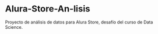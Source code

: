 # Alura-Store-An-lisis
Proyecto de análisis de datos para Alura Store, desafío del curso de Data Science.
